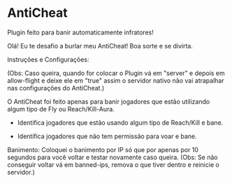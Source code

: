 # AntiCheat
Plugin feito para banir automaticamente infratores!

Olá! Eu te desafio a burlar meu AntiCheat! Boa sorte e se divirta.

Instruções e Configurações:

(Obs: Caso queira, quando for colocar o Plugin vá em "server" e depois em allow-flight e deixe ele em "true" assim o servidor nativo não vai atrapalhar nas configurações do AntiCheat.)

O AntiCheat foi feito apenas para banir jogadores que estão utilizando algum tipo de Fly ou Reach/Kill-Aura.

- Identifica jogadores que estão usando algum tipo de Reach/Kill e bane.

- Identifica jogadores que não tem permissão para voar e bane.

Banimento: Coloquei o banimento por IP só que por apenas por 10 segundos para você voltar e testar novamente caso queira. (Obs: Se não conseguir voltar vá em banned-ips, remova o que tiver dentro e reinicie o servidor.)
